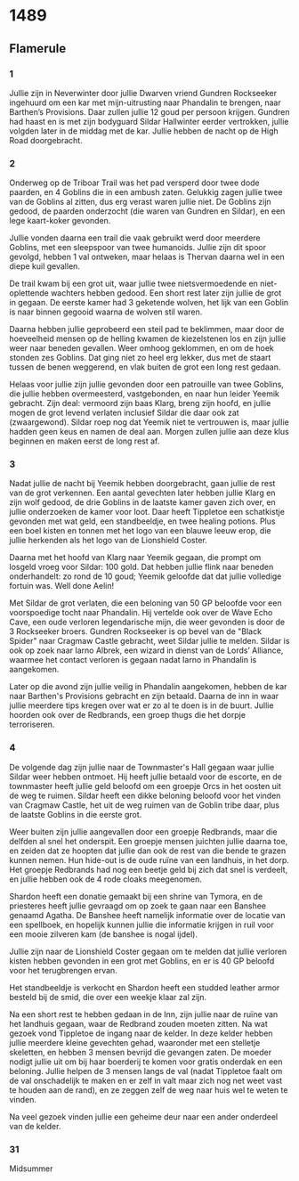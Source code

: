 # 1489

## Flamerule

### 1
Jullie zijn in Neverwinter door jullie Dwarven vriend Gundren Rockseeker ingehuurd om een kar met mijn-uitrusting naar Phandalin te brengen, naar Barthen’s Provisions. Daar zullen jullie 12 goud per persoon krijgen. Gundren had haast en is met zijn bodyguard Sildar Hallwinter eerder vertrokken, jullie volgden later in de middag met de kar. Jullie hebben de nacht op de High Road doorgebracht. 

### 2
Onderweg op de Triboar Trail was het pad versperd door twee dode paarden, en 4 Goblins die in een ambush zaten. Gelukkig zagen jullie twee van de Goblins al zitten, dus erg verast waren jullie niet. De Goblins zijn gedood, de paarden onderzocht (die waren van Gundren en Sildar), en een lege kaart-koker gevonden.

Jullie vonden daarna een trail die vaak gebruikt werd door meerdere Goblins, met een sleepspoor van twee humanoids. Jullie zijn dit spoor gevolgd, hebben 1 val ontweken, maar helaas is Thervan daarna wel in een diepe kuil gevallen.

De trail kwam bij een grot uit, waar jullie twee nietsvermoedende en niet-oplettende wachters hebben gedood. Een short rest later zijn jullie de grot in gegaan. De eerste kamer had 3 geketende wolven, het lijk van een Goblin is naar binnen gegooid waarna de wolven stil waren.

Daarna hebben jullie geprobeerd een steil pad te beklimmen, maar door de hoeveelheid mensen op de helling kwamen de kiezelstenen los en zijn jullie weer naar beneden gevallen. Weer omhoog geklommen, en om de hoek stonden zes Goblins. Dat ging niet zo heel erg lekker, dus met de staart tussen de benen weggerend, en vlak buiten de grot een long rest gedaan.

Helaas voor jullie zijn jullie gevonden door een patrouille van twee Goblins, die jullie hebben overmeesterd, vastgebonden, en naar hun leider Yeemik gebracht. Zijn deal: vermoord zijn baas Klarg, breng zijn hoofd, en jullie mogen de grot levend verlaten inclusief Sildar die daar ook zat (zwaargewond). Sildar roep nog dat Yeemik niet te vertrouwen is, maar jullie hadden geen keus en namen de deal aan. Morgen zullen jullie aan deze klus beginnen en maken eerst de long rest af.

### 3
Nadat jullie de nacht bij Yeemik hebben doorgebracht, gaan jullie de rest van de grot verkennen. Een aantal gevechten later hebben jullie Klarg en zijn wolf gedood, de drie Goblins in de laatste kamer gaven zich over, en jullie onderzoeken de kamer voor loot. Daar heeft Tippletoe een schatkistje gevonden met wat geld, een standbeeldje, en twee healing potions. Plus een boel kisten en tonnen met het logo van een blauwe leeuw erop, die jullie herkenden als het logo van de Lionshield Coster.

Daarna met het hoofd van Klarg naar Yeemik gegaan, die prompt om losgeld vroeg voor Sildar: 100 gold. Dat hebben jullie flink naar beneden onderhandelt: zo rond de 10 goud; Yeemik geloofde dat dat jullie volledige fortuin was. Well done Aelin!

Met Sildar de grot verlaten, die een beloning van 50 GP beloofde voor een voorspoedige tocht naar Phandalin. Hij vertelde ook over de Wave Echo Cave, een oude verloren legendarische mijn, die weer gevonden is door de 3 Rockseeker broers. Gundren Rockseeker is op bevel van de "Black Spider" naar Cragmaw Castle gebracht, weet Sildar jullie te melden. Sildar is ook op zoek naar Iarno Albrek, een wizard in dienst van de Lords’ Alliance, waarmee het contact verloren is gegaan nadat Iarno in Phandalin is aangekomen.

Later op die avond zijn jullie veilig in Phandalin aangekomen, hebben de kar naar Barthen's Provisions gebracht en zijn betaald. Daarna de inn in waar jullie meerdere tips kregen over wat er zo al te doen is in de buurt. Jullie hoorden ook over de Redbrands, een groep thugs die het dorpje terroriseren.

### **4**
De volgende dag zijn jullie naar de Townmaster's Hall gegaan waar jullie Sildar weer hebben ontmoet. Hij heeft jullie betaald voor de escorte, en de townmaster heeft jullie geld beloofd om een groepje Orcs in het oosten uit de weg te ruimen. Sildar heeft een dikke beloning beloofd voor het vinden van Cragmaw Castle, het uit de weg ruimen van de Goblin tribe daar, plus de laatste Goblins in die eerste grot.

Weer buiten zijn jullie aangevallen door een groepje Redbrands, maar die delfden al snel het onderspit. Een groepje mensen juichten jullie daarna toe, en zeiden dat ze hoopten dat jullie dan ook de rest van die bende te grazen kunnen nemen. Hun hide-out is de oude ruïne van een landhuis, in het dorp. Het groepje Redbrands had nog een beetje geld bij zich dat snel is verdeelt, en jullie hebben ook de 4 rode cloaks meegenomen. 

Shardon heeft een donatie gemaakt bij een shrine van Tymora, en de priesteres heeft jullie gevraagd om op zoek te gaan naar een Banshee genaamd Agatha. De Banshee heeft namelijk informatie over de locatie van een spellboek, en hopelijk kunnen jullie die informatie krijgen in ruil voor een mooie zilveren kam (de banshee is nogal ijdel).

Jullie zijn naar de Lionshield Coster gegaan om te melden dat jullie verloren kisten hebben gevonden in een grot met Goblins, en er is 40 GP beloofd voor het terugbrengen ervan.

Het standbeeldje is verkocht en Shardon heeft een studded leather armor besteld bij de smid, die over een weekje klaar zal zijn.

Na een short rest te hebben gedaan in de Inn, zijn jullie naar de ruïne van het landhuis gegaan, waar de Redbrand zouden moeten zitten. Na wat gezoek vond Tippletoe de ingang naar de kelder. In deze kelder hebben jullie meerdere kleine gevechten gehad, waaronder met een stelletje skeletten, en hebben 3 mensen bevrijd die gevangen zaten. De moeder nodigt jullie uit om bij haar boerderij te komen voor gratis onderdak en een beloning. Jullie helpen de 3 mensen langs de val (nadat Tippletoe faalt om de val onschadelijk te maken en er zelf in valt maar zich nog net weet vast te houden aan de rand), en ze zeggen zelf de weg naar huis wel te weten te vinden.

Na veel gezoek vinden jullie een geheime deur naar een ander onderdeel van de kelder.

### 31
Midsummer